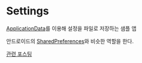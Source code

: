 # Settings

[ApplicationData](https://docs.microsoft.com/en-us/uwp/api/Windows.Storage.ApplicationData)를 이용해 설정을 파일로 저장하는 샘플 앱

안드로이드의 [SharedPreferences](https://developer.android.com/reference/android/content/SharedPreferences)와 비슷한 역할을 한다.

[관련 포스팅](https://devwock.github.io/)
